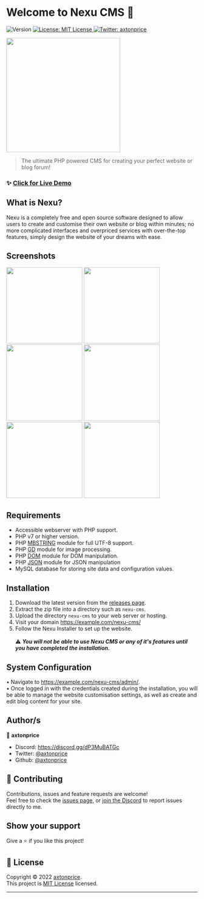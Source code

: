<h1>Welcome to Nexu CMS 👋</h1>
<p>
  <img alt="Version" src="https://img.shields.io/badge/version-v0.0.1_Alpha-blue.svg?cacheSeconds=2592000" />
  <a href="https://github.com/axtonprice/nexu-cms/blob/main/LICENSE" target="_blank">
    <img alt="License: MIT License" src="https://img.shields.io/badge/License-MIT License-yellow.svg" />
  </a>
  <a href="https://twitter.com/axtonprice" target="_blank">
    <img alt="Twitter: axtonprice" src="https://img.shields.io/twitter/follow/axtonprice.svg?style=social" />
  </a>
</p>

<img src="https://user-images.githubusercontent.com/37771600/162176354-ada7adfd-b53a-4260-8565-15c1ce48d300.png" height="300">

> The ultimate PHP powered CMS for creating your perfect website or blog forum!

### ✨ [Click for Live Demo](https://nexucms.axtonprice.com)

## What is Nexu?
Nexu is a completely free and open source software designed to allow users to create and customise their own website or blog within minutes; no more complicated interfaces and overpriced services with over-the-top features, simply design the website of your dreams with ease.

## Screenshots
<img src="https://user-images.githubusercontent.com/37771600/162171033-6c7b9a42-7264-4e79-9ce9-a9d73d48b8e3.png" height="200">
<img src="https://user-images.githubusercontent.com/37771600/162170215-6a5abb0e-f049-479f-abc1-1b616812b4d2.png" height="200">
<img src="https://user-images.githubusercontent.com/37771600/162170291-23faa344-98f9-431e-99fe-0e23a5a5e368.png" height="200">
<img src="https://user-images.githubusercontent.com/37771600/162170564-7c84cc17-7b7a-4e10-9ae5-7265aad85f00.png" height="200">
<img src="https://user-images.githubusercontent.com/37771600/162170624-d5d80d36-4323-4f9f-bbac-4ad0d3bcbc44.png" height="200">
<img src="https://user-images.githubusercontent.com/37771600/162170787-b6b03bd6-e65b-4811-bb89-38796d26873e.png" height="200">

## Requirements

- Accessible webserver with PHP support.
- PHP v7 or higher version.
- PHP [MBSTRING](http://php.net/manual/en/book.mbstring.php) module for full UTF-8 support.
- PHP [GD](http://php.net/manual/en/book.image.php) module for image processing.
- PHP [DOM](http://php.net/manual/en/book.dom.php) module for DOM manipulation.
- PHP [JSON](http://php.net/manual/en/book.json.php) module for JSON manipulation
- MySQL database for storing site data and configuration values.

## Installation

1. Download the latest version from the <a href="https://github.com/axtonprice/nexu-cms/releases">releases page</a>. 
2. Extract the zip file into a directory such as `nexu-cms`. 
3. Upload the directory `nexu-cms` to your web server or hosting. 
4. Visit your domain https://example.com/nexu-cms/ 
5. Follow the Nexu Installer to set up the website. 
<br><br>⚠️ ***You will not be able to use Nexu CMS or any of it's features until you have completed the installation.***
 
## System Configuration

• Navigate to https://example.com/nexu-cms/admin/. <br>
• Once logged in with the credentials created during the installation, you will be able to manage the website customisation settings, as well as create and edit blog content for your site.

## Author/s

👤 **axtonprice**

* Discord: https://discord.gg/dP3MuBATGc
* Twitter: [@axtonprice](https://twitter.com/axtonprice)
* Github: [@axtonprice](https://github.com/axtonprice)

## 🤝 Contributing

Contributions, issues and feature requests are welcome!<br />Feel free to check the [issues page](https://github.com/axtonprice/nexu-cms/issues), or [join the Discord](https://discord.gg/dP3MuBATGc) to report issues directly to me.

## Show your support

Give a ⭐️ if you like this project!

## 📝 License

Copyright © 2022 [axtonprice](https://github.com/axtonprice).<br />
This project is [MIT License](https://github.com/axtonprice/nexu-cms/blob/main/LICENSE) licensed.

***
